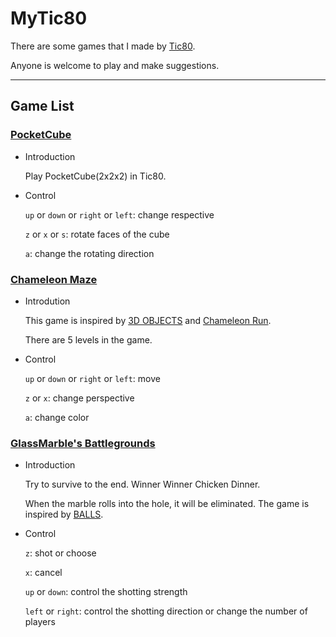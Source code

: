 # MyTic80
There are some games that I made by [Tic80](https://tic80.com). 

Anyone is welcome to play and make suggestions.

---

## Game List

### [PocketCube](https://tic80.com/play?cart=1741)
* Introduction

  Play PocketCube(2x2x2) in Tic80.

* Control

  `up` or `down` or `right` or `left`: change respective

  `z` or `x` or `s`: rotate faces of the cube

  `a`: change the rotating direction

### [Chameleon Maze](https://tic80.com/play?cart=2027)
* Introdution

  This game is inspired by [3D OBJECTS](https://tic80.com/play?cart=1760) and [Chameleon Run](https://en.wikipedia.org/wiki/Chameleon_Run).

  There are 5 levels in the game.

* Control

  `up` or `down` or `right` or `left`: move

  `z` or `x`: change perspective

  `a`: change color

### [GlassMarble's Battlegrounds](https://tic80.com/play?cart=2150)
* Introduction
  
  Try to survive to the end. Winner Winner Chicken Dinner. 

  When the marble rolls into the hole, it will be eliminated. The game is inspired by [BALLS](https://tic80.com/play?cart=1762).
  
* Control

  `z`: shot or choose
  
  `x`: cancel
  
  `up` or `down`: control the shotting strength
  
  `left` or `right`: control the shotting direction or change the number of players
